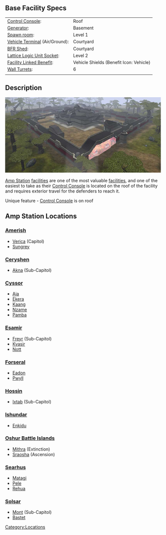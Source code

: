 ## Base Facility Specs

|                                                        |                                         |
| ------------------------------------------------------ | --------------------------------------- |
| [Control Console](Control_Console.md):                 | Roof                                    |
| [Generator](Generator.md):                             | Basement                                |
| [Spawn room](Spawn_Room.md):                           | Level 1                                 |
| [Vehicle Terminal](Vehicle_Terminal.md) (Air/Ground):  | Courtyard                               |
| [BFR Shed](BFR_Shed.md):                               | Courtyard                               |
| [Lattice Logic Unit Socket](Lattice_Logic_Unit.md):    | Level 2                                 |
| [Facility Linked Benefit](Facility_Linked_Benefit.md): | Vehicle Shields (Benefit Icon: Vehicle) |
| [Wall Turrets](Phalanx.md):                            | 6                                       |
|                                                        |                                         |

## Description

![](images/Ampstation.jpg "Ampstation.jpg")

[Amp Station](Amp_Station.md)
[facilities](facilities.md) are one of the most valuable
[facilities](facilities.md), and one of the easiest to take as
their [Control Console](Control_Console.md) is located on the
roof of the facility and requires exterior travel for the defenders to
reach it.

Unique feature - [Control Console](Control_Console.md) is on
roof

## Amp Station Locations

### [Amerish](Amerish.md)

- [Verica](Verica.md) (Capitol)
- [Sungrey](Sungrey.md)

### [Ceryshen](Ceryshen.md)

- [Akna](Akna.md) (Sub-Capitol)

### [Cyssor](Cyssor.md)

- [Aja](Aja.md)
- [Ekera](Ekera.md)
- [Kaang](Kaang.md)
- [Nzame](Nzame.md)
- [Pamba](Pamba.md)

### [Esamir](Esamir.md)

- [Freyr](Freyr.md) (Sub-Capitol)
- [Kvasir](Kvasir.md)
- [Nott](Nott.md)

### [Forseral](Forseral.md)

- [Eadon](Eadon.md)
- [Pwyll](Pwyll.md)

### [Hossin](Hossin.md)

- [Ixtab](Ixtab.md) (Sub-Capitol)

### [Ishundar](Ishundar.md)

- [Enkidu](Enkidu.md)

### [Oshur Battle Islands](Oshur.md)

- [Mithra](Mithra.md) (Extinction)
- [Sraosha](Sraosha.md) (Ascension)

### [Searhus](Searhus.md)

- [Matagi](Matagi.md)
- [Pele](Pele.md)
- [Rehua](Rehua.md)

### [Solsar](Solsar.md)

- [Mont](Mont.md) (Sub-Capitol)
- [Bastet](Bastet.md)

[Category:Locations](Category:Locations.md)
